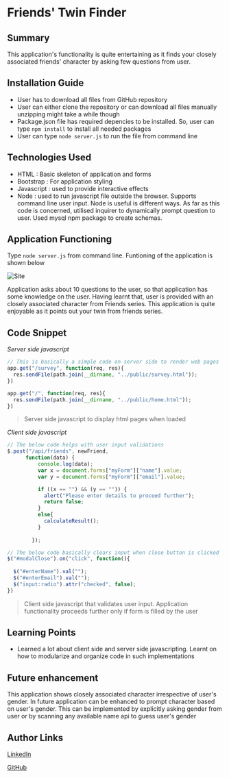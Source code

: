 # Friends' Twin Finder

## Summary
This application's functionality is quite entertaining as it finds your closely associated friends' character by asking few questions from user.

## Installation Guide
* User has to download all files from GitHub repository
* User can either clone the repository or can download all files manually unzipping might take a while though
* Package.json file has required depencies to be installed. So, user can type `npm install` to install all needed packages
* User can type `node server.js` to run the file from command line

## Technologies Used
- HTML : Basic skeleton of application and forms
- Bootstrap : For application styling
- Javascript : used to provide interactive effects
- Node : used to run javascript file outside the browser. Supports command line user input. Node is useful is different ways. As
far as this code is concerned, utilised inquirer to dynamically prompt question to user. Used mysql npm package to create schemas.

## Application Functioning
Type `node server.js` from command line. Funtioning of the application is shown below

![Site](gifs/FriendFinder.gif)

Application asks about 10 questions to the user, so that application has some knowledge on the user. Having learnt that, user is provided with an closely associated character from Friends series. This application is quite enjoyable as it points out your twin from friends series.

## Code Snippet
*Server side javascript*

```Javascript
// This is basically a simple code on server side to render web pages
app.get("/survey", function(req, res){
  res.sendFile(path.join(__dirname, "../public/survey.html"));
})

app.get("/", function(req, res){
  res.sendFile(path.join(__dirname, "../public/home.html"));
})
```
>Server side javascript to display html pages when loaded

*Client side javascript*

```Javascript
// The below code helps with user input validations
$.post("/api/friends", newFriend,
      function(data) {
          console.log(data);
          var x = document.forms["myForm"]["name"].value;
          var y = document.forms["myForm"]["email"].value;

          if ((x == "") && (y == "")) {
            alert("Please enter details to proceed further");
            return false;
          }
          else{
            calculateResult();
          }
          
        });
```

```Javascript
// The below code basically clears input when close button is clicked
$("#modalClose").on("click", function(){
  
  $("#enterName").val("");
  $("#enterEmail").val("");
  $("input:radio").attr("checked", false);
})
```
>Client side javascript that validates user input. Application functionality proceeds further only if form is filled by the user

## Learning Points
* Learned a lot about client side and server side javascripting. Learnt on how to modularize and organize code in such implementations

## Future enhancement
This application shows closely associated character irrespective of user's gender. In future application can be enhanced to prompt character based on user's gender. This can be implemented by explicitly asking gender from user or by scanning any available name api to guess user's gender

## Author Links
[LinkedIn](https://www.linkedin.com/in/mahisha-gunasekaran-0a780a88/)

[GitHub](https://github.com/Mahi-Mani)
